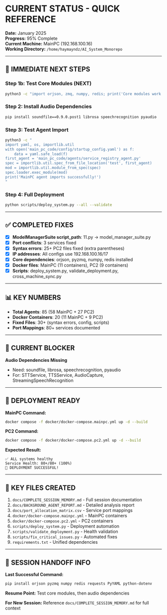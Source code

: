 # CURRENT STATUS - QUICK REFERENCE

**Date:** January 2025  
**Progress:** 95% Complete  
**Current Machine:** MainPC (192.168.100.16)  
**Working Directory:** `/home/haymayndz/AI_System_Monorepo`  

---

## 🎯 IMMEDIATE NEXT STEPS

### **Step 1b: Test Core Modules (NEXT)**
```bash
python3 -c "import orjson, zmq, numpy, redis; print('Core modules work on MainPC!')"
```

### **Step 2: Install Audio Dependencies**
```bash
pip install soundfile==0.9.0.post1 librosa speechrecognition pyaudio
```

### **Step 3: Test Agent Import**
```bash
python3 -c "
import yaml, os, importlib.util
with open('main_pc_code/config/startup_config.yaml') as f:
    data = yaml.safe_load(f)
first_agent = 'main_pc_code/agents/service_registry_agent.py'
spec = importlib.util.spec_from_file_location('test', first_agent)
mod = importlib.util.module_from_spec(spec)
spec.loader.exec_module(mod)
print('MainPC agent imports successfully!')
"
```

### **Step 4: Full Deployment**
```bash
python scripts/deploy_system.py --all --validate
```

---

## ✅ COMPLETED FIXES

- [x] **ModelManagerSuite script_path**: 11.py → model_manager_suite.py
- [x] **Port conflicts**: 3 services fixed
- [x] **Syntax errors**: 25+ PC2 files fixed (extra parentheses)
- [x] **IP addresses**: All configs use 192.168.100.16/17
- [x] **Core dependencies**: orjson, pyzmq, numpy, redis installed
- [x] **Docker files**: MainPC (11 containers), PC2 (9 containers)
- [x] **Scripts**: deploy_system.py, validate_deployment.py, cross_machine_sync.py

---

## 📊 KEY NUMBERS

- **Total Agents**: 85 (58 MainPC + 27 PC2)
- **Docker Containers**: 20 (11 MainPC + 9 PC2)
- **Fixed Files**: 30+ (syntax errors, config, scripts)
- **Port Mappings**: 80+ services documented

---

## 🚨 CURRENT BLOCKER

**Audio Dependencies Missing**
- Need: soundfile, librosa, speechrecognition, pyaudio
- For: STTService, TTSService, AudioCapture, StreamingSpeechRecognition

---

## 🚀 DEPLOYMENT READY

**MainPC Command:**
```bash
docker compose -f docker/docker-compose.mainpc.yml up -d --build
```

**PC2 Command:**
```bash
docker compose -f docker/docker-compose.pc2.yml up -d --build
```

**Expected Result:**
```
✅ ALL systems healthy
Service Health: 80+/80+ (100%)
🎉 DEPLOYMENT SUCCESSFUL!
```

---

## 📁 KEY FILES CREATED

1. `docs/COMPLETE_SESSION_MEMORY.md` - Full session documentation
2. `docs/BACKGROUND_AGENT_REPORT.md` - Detailed analysis report
3. `docs/port_allocation_matrix.csv` - Service port mappings
4. `docker/docker-compose.mainpc.yml` - MainPC containers
5. `docker/docker-compose.pc2.yml` - PC2 containers
6. `scripts/deploy_system.py` - Deployment automation
7. `scripts/validate_deployment.py` - Health validation
8. `scripts/fix_critical_issues.py` - Automated fixes
9. `requirements.txt` - Unified dependencies

---

## 🔄 SESSION HANDOFF INFO

**Last Successful Command:**
```bash
pip install orjson pyzmq numpy redis requests PyYAML python-dotenv
```

**Resume Point:** Test core modules, then audio dependencies

**For New Session:** Reference `docs/COMPLETE_SESSION_MEMORY.md` for full context 